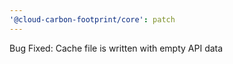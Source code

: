 ```yaml
---
'@cloud-carbon-footprint/core': patch
---
```


Bug Fixed: Cache file is written with empty API data
